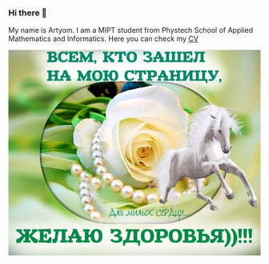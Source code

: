 ### Hi there 👋
My name is Artyom. I am a MIPT student from Phystech School of Applied Mathematics and Informatics. Here you can check my [CV](CV.pdf)  

![](https://github.com/worthlane/worthlane/blob/main/stranica.jpg)


